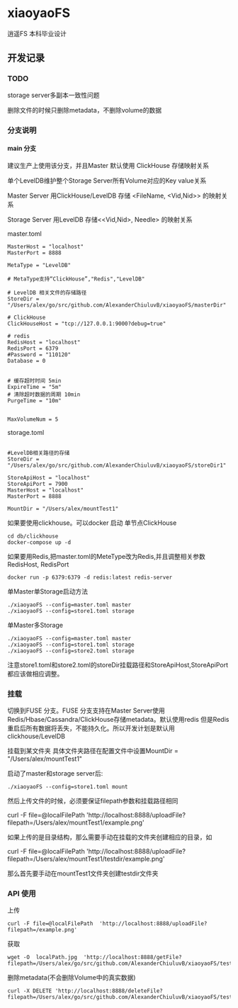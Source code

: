 # xiaoyaoFS
逍遥FS 本科毕业设计

## 开发记录

### TODO

storage server多副本一致性问题

删除文件的时候只删除metadata，不删除volume的数据


### 分支说明

#### main 分支

建议生产上使用该分支，并且Master 默认使用 ClickHouse 存储映射关系

单个LevelDB维护整个Storage Server所有Volume对应的Key value关系

Master Server 用ClickHouse/LevelDB 存储 <FileName, <Vid,Nid>> 的映射关系

Storage Server 用LevelDB 存储<<Vid,Nid>, Needle> 的映射关系


master.toml 

```
MasterHost = "localhost"
MasterPort = 8888

MetaType = "LevelDB"

# MetaType支持“ClickHouse”,"Redis","LevelDB"

# LevelDB 相关文件的存储路径
StoreDir = "/Users/alex/go/src/github.com/AlexanderChiuluvB/xiaoyaoFS/masterDir"

# ClickHouse
ClickHouseHost = "tcp://127.0.0.1:9000?debug=true"

# redis
RedisHost = "localhost"
RedisPort = 6379
#Password = "110120"
Database = 0


# 缓存超时时间 5min
ExpireTime = "5m"
# 清除超时数据的周期 10min
PurgeTime = "10m"


MaxVolumeNum = 5

```
storage.toml

```

#LevelDB相关路径的存储
StoreDir = "/Users/alex/go/src/github.com/AlexanderChiuluvB/xiaoyaoFS/storeDir1"

StoreApiHost = "localhost"
StoreApiPort = 7900
MasterHost = "localhost"
MasterPort = 8888

MountDir = "/Users/alex/mountTest1"
```

如果要使用clickhouse。可以docker 启动 单节点ClickHouse
```
cd db/clickhouse
docker-compose up -d
```

如果要用Redis,把master.toml的MeteType改为Redis,并且调整相关参数RedisHost, RedisPort
```
docker run -p 6379:6379 -d redis:latest redis-server
```


单Master单Storage启动方法
```
./xiaoyaoFS --config=master.toml master
./xiaoyaoFS --config=store1.toml storage
```

单Master多Storage
```
./xiaoyaoFS --config=master.toml master
./xiaoyaoFS --config=store1.toml storage
./xiaoyaoFS --config=store2.toml storage
```
注意store1.toml和store2.toml的storeDir挂载路径和StoreApiHost,StoreApiPort都应该做相应调整。


### 挂载

切换到FUSE 分支。FUSE 分支支持在Master Server使用Redis/Hbase/Cassandra/ClickHouse存储metadata。默认使用redis
但是Redis重启后所有数据将丢失，不能持久化。所以开发计划是默认用clickhouse/LevelDB

挂载到某文件夹
具体文件夹路径在配置文件中设置MountDir = "/Users/alex/mountTest1"

启动了master和storage server后:
```
./xiaoyaoFS --config=store1.toml mount
```

然后上传文件的时候，必须要保证filepath参数和挂载路径相同

curl -F file=@localFilePath  'http://localhost:8888/uploadFile?filepath=/Users/alex/mountTest1/example.png'

如果上传的是目录结构，那么需要手动在挂载的文件夹创建相应的目录，如

curl -F file=@localFilePath  'http://localhost:8888/uploadFile?filepath=/Users/alex/mountTest1/testdir/example.png'

那么首先要手动在mountTest1文件夹创建testdir文件夹

### API 使用


上传 
```
curl -F file=@localFilePath  'http://localhost:8888/uploadFile?filepath=/example.png'
```

获取
```
wget -O  localPath.jpg  'http://localhost:8888/getFile?filepath=/Users/alex/go/src/github.com/AlexanderChiuluvB/xiaoyaoFS/test/nut.png'
```

删除metadata(不会删除Volume中的真实数据)
```
curl -X DELETE 'http://localhost:8888/deleteFile?filepath=/Users/alex/go/src/github.com/AlexanderChiuluvB/xiaoyaoFS/test/nut.png'
```

